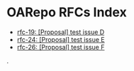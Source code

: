 # OARepo RFCs Index

<!--
  The part between --ts-- and --te-- comments are automatically
  ovewritten by GHaction "update index.md" trigerred by push
-->
<!--ts-->
* [rfc-19: [Proposal] test issue D](../../rfc-19/docs/0019-test-issue-d.md)
* [rfc-24: [Proposal] test issue E](../../rfc-24/docs/0024-test-issue-e.md)
* [rfc-26: [Proposal] test issue F](../../rfc-26/docs/0026-test-issue-f.md)
<!--te-->

.
